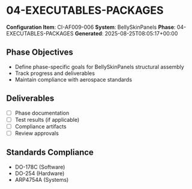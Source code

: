 # 04-EXECUTABLES-PACKAGES

**Configuration Item**: CI-AF009-006
**System**: BellySkinPanels
**Phase**: 04-EXECUTABLES-PACKAGES
**Generated**: 2025-08-25T08:05:17+00:00

## Phase Objectives
- Define phase-specific goals for BellySkinPanels structural assembly
- Track progress and deliverables
- Maintain compliance with aerospace standards

## Deliverables
- [ ] Phase documentation
- [ ] Test results (if applicable)
- [ ] Compliance artifacts
- [ ] Review approvals

## Standards Compliance
- DO-178C (Software)
- DO-254 (Hardware)
- ARP4754A (Systems)

